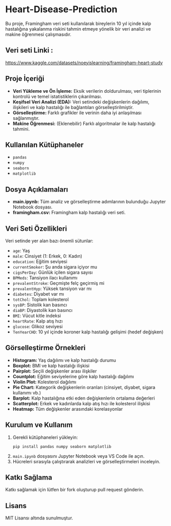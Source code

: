 # Heart-Disease-Prediction

Bu proje, Framingham veri seti kullanılarak bireylerin 10 yıl içinde kalp hastalığına yakalanma riskini tahmin etmeye yönelik bir veri analizi ve makine öğrenmesi çalışmasıdır.

## Veri seti Linki :
https://www.kaggle.com/datasets/noeyislearning/framingham-heart-study

## Proje İçeriği

- **Veri Yükleme ve Ön İşleme:** Eksik verilerin doldurulması, veri tiplerinin kontrolü ve temel istatistiklerin çıkarılması.
- **Keşifsel Veri Analizi (EDA):** Veri setindeki değişkenlerin dağılımı, ilişkileri ve kalp hastalığı ile bağlantıları görselleştirilmiştir.
- **Görselleştirme:** Farklı grafikler ile verinin daha iyi anlaşılması sağlanmıştır.
- **Makine Öğrenmesi:** (Eklenebilir) Farklı algoritmalar ile kalp hastalığı tahmini.

## Kullanılan Kütüphaneler

- `pandas`
- `numpy`
- `seaborn`
- `matplotlib`

## Dosya Açıklamaları

- **main.ipynb:** Tüm analiz ve görselleştirme adımlarının bulunduğu Jupyter Notebook dosyası.
- **framingham.csv:** Framingham kalp hastalığı veri seti.

## Veri Seti Özellikleri

Veri setinde yer alan bazı önemli sütunlar:

- `age`: Yaş
- `male`: Cinsiyet (1: Erkek, 0: Kadın)
- `education`: Eğitim seviyesi
- `currentSmoker`: Şu anda sigara içiyor mu
- `cigsPerDay`: Günlük içilen sigara sayısı
- `BPMeds`: Tansiyon ilacı kullanımı
- `prevalentStroke`: Geçmişte felç geçirmiş mi
- `prevalentHyp`: Yüksek tansiyon var mı
- `diabetes`: Diyabet var mı
- `totChol`: Toplam kolesterol
- `sysBP`: Sistolik kan basıncı
- `diaBP`: Diyastolik kan basıncı
- `BMI`: Vücut kitle indeksi
- `heartRate`: Kalp atış hızı
- `glucose`: Glikoz seviyesi
- `TenYearCHD`: 10 yıl içinde koroner kalp hastalığı gelişimi (hedef değişken)

## Görselleştirme Örnekleri

- **Histogram:** Yaş dağılımı ve kalp hastalığı durumu
- **Boxplot:** BMI ve kalp hastalığı ilişkisi
- **Pairplot:** Seçili değişkenler arası ilişkiler
- **Countplot:** Eğitim seviyelerine göre kalp hastalığı dağılımı
- **Violin Plot:** Kolesterol dağılımı
- **Pie Chart:** Kategorik değişkenlerin oranları (cinsiyet, diyabet, sigara kullanımı vb.)
- **Barplot:** Kalp hastalığına etki eden değişkenlerin ortalama değerleri
- **Scatterplot:** Erkek ve kadınlarda kalp atış hızı ile kolesterol ilişkisi
- **Heatmap:** Tüm değişkenler arasındaki korelasyonlar

## Kurulum ve Kullanım

1. Gerekli kütüphaneleri yükleyin:
   ```
   pip install pandas numpy seaborn matplotlib
   ```
2. `main.ipynb` dosyasını Jupyter Notebook veya VS Code ile açın.
3. Hücreleri sırasıyla çalıştırarak analizleri ve görselleştirmeleri inceleyin.

## Katkı Sağlama

Katkı sağlamak için lütfen bir fork oluşturup pull request gönderin.

## Lisans

MIT Lisansı altında sunulmuştur.
